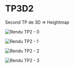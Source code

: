 TP3D2
====

Second TP de 3D => Heightmap

![Rendu TP2 - 0](https://dl.dropboxusercontent.com/u/63123790/Screenshots/TP3D/3DTP2_0.jpg)

![Rendu TP2 - 1](https://dl.dropboxusercontent.com/u/63123790/Screenshots/TP3D/3DTP2_1.jpg)

![Rendu TP2 - 2](https://dl.dropboxusercontent.com/u/63123790/Screenshots/TP3D/3DTP2_2.jpg)

![Rendu TP2 - 3](https://dl.dropboxusercontent.com/u/63123790/Screenshots/TP3D/3DTP2_3.jpg)
